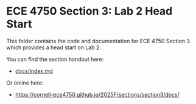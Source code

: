 
ECE 4750 Section 3: Lab 2 Head Start
==========================================================================

This folder contains the code and documentation for ECE 4750 Section
3 which provides a head start on Lab 2. 

You can find the section handout here:

 - [docs/index.md](docs/index.md)

Or online here:

 - https://cornell-ece4750.github.io/2025F/sections/section3/docs/
 